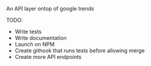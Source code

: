 An API layer ontop of google trends

TODO:
* Write tests
* Write documentation
* Launch on NPM
* Create githook that runs tests before allowing merge
* Create more API endpoints